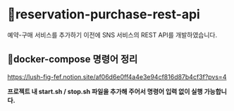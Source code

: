 # 📌reservation-purchase-rest-api
예약-구매 서비스를 추가하기 이전에 SNS 서비스의 REST API를 개발하였습니다.

## 🔎docker-compose 명령어 정리
https://lush-fig-fef.notion.site/af06d6e0ff4a4e3e94cf816d87b4cf3f?pvs=4

**프로젝트 내 start.sh / stop.sh 파일을 추가해 주어서 명령어 입력 없이 실행 가능합니다.**

